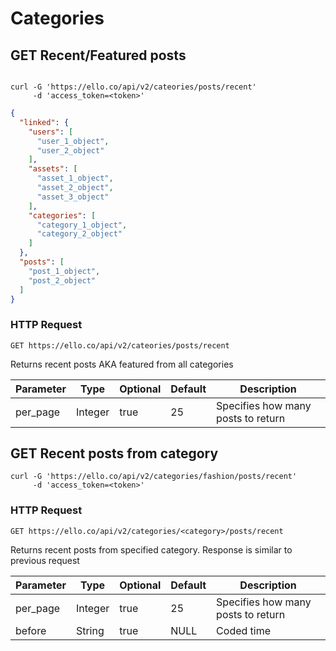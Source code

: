 # Categories

## GET Recent/Featured posts

```shell

curl -G 'https://ello.co/api/v2/cateories/posts/recent'
     -d 'access_token=<token>' 
```

```json
{
  "linked": {
    "users": [
      "user_1_object",
      "user_2_object"
    ],
    "assets": [
      "asset_1_object",
      "asset_2_object",
      "asset_3_object"
    ],
    "categories": [
      "category_1_object",
      "category_2_object"
    ]
  },
  "posts": [
    "post_1_object",
    "post_2_object"
  ]
}
```
### HTTP Request
`GET https://ello.co/api/v2/cateories/posts/recent`

Returns recent posts AKA featured from all categories


Parameter | Type | Optional | Default | Description
--------- | ------- | -----------|--------------|------------
per_page | Integer | true | 25 | Specifies how many posts to return


## GET Recent posts from category
```shell
curl -G 'https://ello.co/api/v2/categories/fashion/posts/recent'
     -d 'access_token=<token>' 
```

### HTTP Request 
`GET https://ello.co/api/v2/categories/<category>/posts/recent`

Returns recent posts from specified category. Response is similar to previous request

Parameter | Type | Optional | Default | Description
--------- | ------- | -----------|--------------|------------
per_page | Integer | true | 25 | Specifies how many posts to return
before | String | true | NULL | Coded time 
